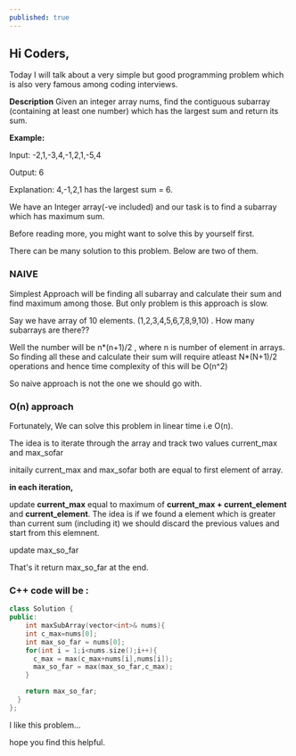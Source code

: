 ```yaml
---
published: true
---
```

## Hi Coders,

Today I will talk about a very simple but good programming problem which is also very famous among coding interviews.

**Description**
Given an integer array nums, find the contiguous subarray (containing at least one number) which has the largest sum and return its sum.

**Example:**

Input: -2,1,-3,4,-1,2,1,-5,4

Output: 6

Explanation: 4,-1,2,1 has the largest sum = 6.

We have an Integer array(-ve included) and our task is to find a subarray which has maximum sum.

Before reading more, you might want to solve this by yourself first.

There can be many solution to this problem. Below are two of them.

### NAIVE

Simplest Approach will be finding all subarray and calculate their sum and find maximum among those. But only problem is this approach is slow.

Say we have array of 10 elements. (1,2,3,4,5,6,7,8,9,10) . How many subarrays are there??

Well the number will be n*(n+1)/2 , where n is number of element in arrays. So finding all these and calculate their sum will require atleast N*(N+1)/2 operations and hence time complexity of this will be O(n^2) 

So naive approach is not the one we should go with.

### O(n) approach

Fortunately, We can solve this problem in linear time i.e O(n).

The idea is to iterate through the array and track two values current_max and max_sofar 

initaily current_max and max_sofar both are equal to first element of array.

**in each iteration,** 

update **current_max** equal to maximum of **current_max + current_element** and **current_element**. The idea is if we found a element which is greater than current sum (including it) we should discard the previous values and start from this elemnent.

update max_so_far

That's it return max_so_far at the end.

### C++ code will be :

```c++
class Solution {
public:
    int maxSubArray(vector<int>& nums){
    int c_max=nums[0];
    int max_so_far = nums[0];
    for(int i = 1;i<nums.size();i++){
      c_max = max(c_max+nums[i],nums[i]);
      max_so_far = max(max_so_far,c_max);
    }

    return max_so_far;
  }
};
```
I like this problem... 

hope you find this helpful.


